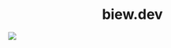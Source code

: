 <h1 align="center">biew.dev</h1>
<img src="https://github.com/biewdev/me/assets/52763712/41a45ccc-f969-41f5-8d23-27bacc640613"/>
